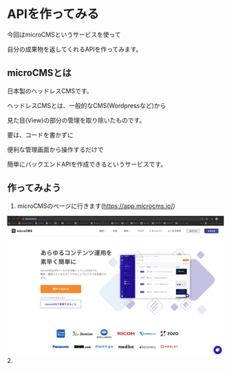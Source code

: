 # APIを作ってみる
今回はmicroCMSというサービスを使って

自分の成果物を返してくれるAPIを作ってみます。


## microCMSとは
日本製のヘッドレスCMSです。

ヘッドレスCMSとは、一般的なCMS(Wordpressなど)から

見た目(View)の部分の管理を取り除いたものです。


要は、コードを書かずに

便利な管理画面から操作するだけで

簡単にバックエンドAPIを作成できるというサービスです。

## 作ってみよう
1. microCMSのページに行きます(https://app.microcms.io/)
<img src="image/microCMSTopPage.png">
2. 